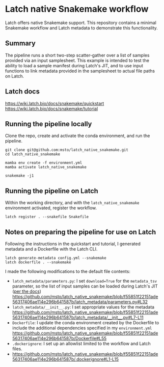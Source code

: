 # Latch native Snakemake workflow

Latch offers native Snakemake support. 
This repository contains a minimal Snakemake workflow and Latch metadata to demonstrate this functionality.

## Summary

The pipeline runs a short two-step scatter-gather over a list of samples provided via an input samplesheet.
This example is intended to test the ability to load a sample manifest during Latch's JIT, and to use input functions to link metadata provided in the samplesheet to actual file paths on Latch.


## Latch docs

https://wiki.latch.bio/docs/snakemake/quickstart
https://wiki.latch.bio/docs/snakemake/tutorial

## Running the pipeline locally

Clone the repo, create and activate the conda environment, and run the pipeline.

```console
git clone git@github.com:msto/latch_native_snakemake.git
cd latch_native_snakemake

mamba env create -f environment.yml
mamba activate latch_native_snakemake

snakemake -j1
```

## Running the pipeline on Latch

Within the working directory, and with the `latch_native_snakemake` environment activated, register the workflow.

```console
latch register . --snakefile Snakefile
```

## Notes on preparing the pipeline for use on Latch

Following the instructions in the quickstart and tutorial, I generated metadata and a Dockerfile with the Latch CLI.

```console
latch generate-metadata config.yml --snakemake
latch dockerfile . --snakemake
```

I made the following modifications to the default file contents:
- `latch_metadata/parameters.py`: I set `download=True` for the `metadata_tsv` parameter, so the list of input samples can be loaded during Latch's JIT ([per the docs](https://wiki.latch.bio/docs/snakemake/quickstart#file-metadata))
  https://github.com/msto/latch_native_snakemake/blob/f55851f22151ade56317406ae114e296b641587b/latch_metadata/parameters.py#L32
- `latch_metadata/__init__.py`: I set appropriate values for the metadata
  https://github.com/msto/latch_native_snakemake/blob/f55851f22151ade56317406ae114e296b641587b/latch_metadata/__init__.py#L7-L11
- `Dockerfile`: I update the conda environment created by the Dockerfile to include the additional dependencies specified in my `environment.yml`
  https://github.com/msto/latch_native_snakemake/blob/f55851f22151ade56317406ae114e296b641587b/Dockerfile#L55
- `.dockerignore`: I set up an allowlist limited to the workflow and Latch files.
- https://github.com/msto/latch_native_snakemake/blob/f55851f22151ade56317406ae114e296b641587b/.dockerignore#L1-L15
